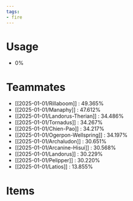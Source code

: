```yaml
---
tags:
- fire
---
```

# Usage
- 0%
# Teammates
- [[2025-01-01/Rillaboom]] : 49.365%
- [[2025-01-01/Manaphy]] : 47.612%
- [[2025-01-01/Landorus-Therian]] : 34.486%
- [[2025-01-01/Tornadus]] : 34.267%
- [[2025-01-01/Chien-Pao]] : 34.217%
- [[2025-01-01/Ogerpon-Wellspring]] : 34.197%
- [[2025-01-01/Archaludon]] : 30.651%
- [[2025-01-01/Arcanine-Hisui]] : 30.568%
- [[2025-01-01/Landorus]] : 30.229%
- [[2025-01-01/Pelipper]] : 30.220%
- [[2025-01-01/Latios]] : 13.855%
# Items
